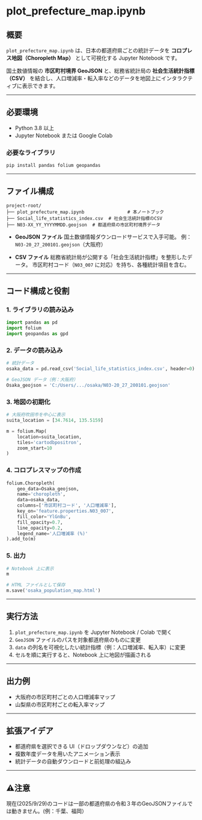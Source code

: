 # plot_prefecture_map.ipynb

## 概要
`plot_prefecture_map.ipynb` は、日本の都道府県ごとの統計データを **コロプレス地図（Choropleth Map）** として可視化する Jupyter Notebook です。  

国土数値情報の **市区町村境界 GeoJSON** と、総務省統計局の **社会生活統計指標（CSV）** を結合し、人口増減率・転入率などのデータを地図上にインタラクティブに表示できます。

---

## 必要環境
- Python 3.8 以上
- Jupyter Notebook または Google Colab

### 必要なライブラリ
```bash
pip install pandas folium geopandas
````

---

## ファイル構成

```
project-root/
├── plot_prefecture_map.ipynb                # 本ノートブック
├── Social_life_statistics_index.csv  # 社会生活統計指標のCSV
├── N03-XX_YY_YYYYMMDD.geojson  # 都道府県の市区町村境界データ
```

* **GeoJSON ファイル**
  国土数値情報ダウンロードサービスで入手可能。
  例：`N03-20_27_200101.geojson`（大阪府）

* **CSV ファイル**
  総務省統計局が公開する「社会生活統計指標」を整形したデータ。
  市区町村コード（`N03_007` に対応）を持ち、各種統計項目を含む。

---

## コード構成と役割

### 1. ライブラリの読み込み

```python
import pandas as pd
import folium
import geopandas as gpd
```

### 2. データの読み込み

```python
# 統計データ
osaka_data = pd.read_csv('Social_life_statistics_index.csv', header=0)

# GeoJSON データ（例：大阪府）
Osaka_geojson = 'C:/Users/.../osaka/N03-20_27_200101.geojson'
```

### 3. 地図の初期化

```python
# 大阪府吹田市を中心に表示
suita_location = [34.7614, 135.5159]

m = folium.Map(
    location=suita_location,
    tiles='cartodbpositron',
    zoom_start=10
)
```

### 4. コロプレスマップの作成

```python
folium.Choropleth(
    geo_data=Osaka_geojson,
    name='choropleth',
    data=osaka_data,
    columns=['市区町村コード', '人口増減率'],
    key_on='feature.properties.N03_007',
    fill_color='YlGnBu',
    fill_opacity=0.7,
    line_opacity=0.2,
    legend_name='人口増減率 (%)'
).add_to(m)
```

### 5. 出力

```python
# Notebook 上に表示
m

# HTML ファイルとして保存
m.save('osaka_population_map.html')
```

---

## 実行方法

1. `plot_prefecture_map.ipynb` を Jupyter Notebook / Colab で開く
2. `GeoJSON` ファイルのパスを対象都道府県のものに変更
3. `data` の列名を可視化したい統計指標（例：人口増減率、転入率）に変更
4. セルを順に実行すると、Notebook 上に地図が描画される

---

## 出力例

* 大阪府の市区町村ごとの人口増減率マップ
* 山梨県の市区町村ごとの転入率マップ


---


## 拡張アイデア

* 都道府県を選択できる UI（ドロップダウンなど）の追加
* 複数年度データを用いたアニメーション表示
* 統計データの自動ダウンロードと前処理の組込み

---

## ⚠️注意
現在(2025/9/29)のコードは一部の都道府県の令和３年のGeoJSONファイルでは動きません。(例：千葉、福岡）

